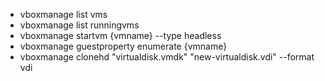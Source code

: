 * vboxmanage list vms
* vboxmanage list runningvms
* vboxmanage startvm {vmname} --type headless
* vboxmanage guestproperty enumerate {vmname}
* vboxmanage clonehd "virtualdisk.vmdk" "new-virtualdisk.vdi" --format vdi
